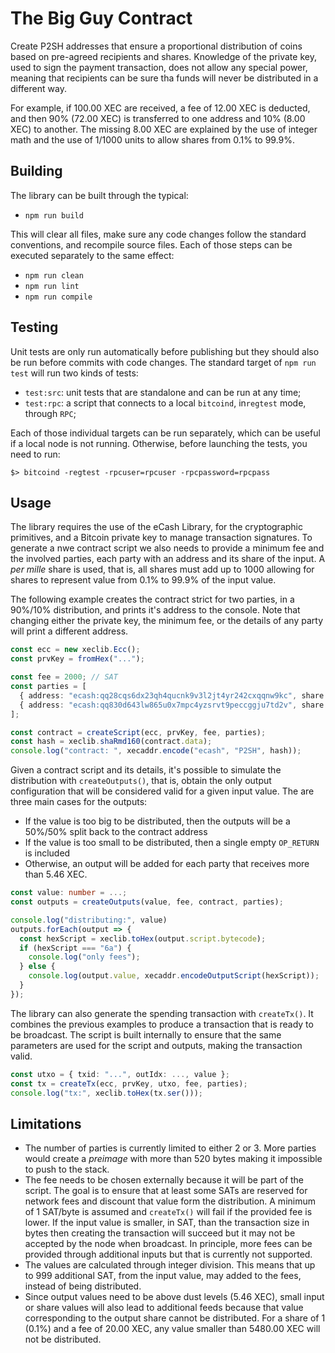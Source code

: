 # The Big Guy Contract

Create P2SH addresses that ensure a proportional distribution of coins based on pre-agreed recipients and shares. Knowledge of the private key, used to sign the payment transaction, does not allow any special power, meaning that recipients can be sure tha funds will never be distributed in a different way.

For example, if 100.00 XEC are received, a fee of 12.00 XEC is deducted, and then 90% (72.00 XEC) is transferred to one address and 10% (8.00 XEC) to another. The missing 8.00 XEC are explained by the use of integer math and the use of $1/1000$ units to allow shares from 0.1% to 99.9%.

## Building

The library can be built through the typical:

- `npm run build`

This will clear all files, make sure any code changes follow the standard conventions, and recompile source files. Each of those steps can be executed separately to the same effect:

- `npm run clean`
- `npm run lint`
- `npm run compile`

## Testing

Unit tests are only run automatically before publishing but they should also be run before commits with code changes. The standard target of `npm run test` will run two kinds of tests:

 * `test:src`: unit tests that are standalone and can be run at any time;
 * `test:rpc`: a script that connects to a local `bitcoind`, in`regtest` mode, through `RPC`;

Each of those individual targets can be run separately, which can be useful if a local node is not running. Otherwise, before launching the tests, you need to run:

```
$> bitcoind -regtest -rpcuser=rpcuser -rpcpassword=rpcpass
```

## Usage

The library requires the use of the eCash Library, for the cryptographic primitives, and a Bitcoin private key to manage transaction signatures. To generate a nwe contract script we also needs to provide a minimum fee and the involved parties, each party with an address and its share of the input. A _per mille_ share is used, that is, all shares must add up to 1000 allowing for shares to represent value from 0.1% to 99.9% of the input value.

The following example creates the contract strict for two parties, in a 90%/10% distribution, and prints it's address to the console. Note that changing either the private key, the minimum fee, or the details of any party will print a different address.

```typescript
const ecc = new xeclib.Ecc();
const prvKey = fromHex("...");

const fee = 2000; // SAT
const parties = [
  { address: "ecash:qq28cqs6dx23qh4qucnk9v3l2jt4yr242cxqqnw9kc", share: 900 },
  { address: "ecash:qq830d643lw865u0x7mpc4yzsrvt9peccggju7td2v", share: 1000 },
];

const contract = createScript(ecc, prvKey, fee, parties);
const hash = xeclib.shaRmd160(contract.data);
console.log("contract: ", xecaddr.encode("ecash", "P2SH", hash));
```

Given a contract script and its details, it's possible to simulate the distribution with `createOutputs()`, that is, obtain the only output configuration that will be considered valid for a given input value. The are three main cases for the outputs:

  * If the value is too big to be distributed, then the outputs will be a 50%/50% split back to the contract address
  * If the value is too small to be distributed, then a single empty `OP_RETURN` is included
  * Otherwise, an output will be added for each party that receives more than 5.46 XEC.

```typescript
const value: number = ...;
const outputs = createOutputs(value, fee, contract, parties);

console.log("distributing:", value)
outputs.forEach(output => {
  const hexScript = xeclib.toHex(output.script.bytecode);
  if (hexScript === "6a") { 
    console.log("only fees");
  } else {
    console.log(output.value, xecaddr.encodeOutputScript(hexScript));
  }
});
```

The library can also generate the spending transaction with `createTx()`. It combines the previous examples to produce a transaction that is ready to be broadcast. The script is built internally to ensure that the same parameters are used for the script and outputs, making the transaction valid.

```typescript
const utxo = { txid: "...", outIdx: ..., value };
const tx = createTx(ecc, prvKey, utxo, fee, parties);
console.log("tx:", xeclib.toHex(tx.ser()));
```

## Limitations

  * The number of parties is currently limited to either 2 or 3. More parties
    would create a _preimage_ with more than 520 bytes making it impossible to
    push to the stack.
  * The fee needs to be chosen externally because it will be part of the
    script. The goal is to ensure that at least some SATs are reserved for
    network fees and discount that value form the distribution. A minimum of 1
    SAT/byte is assumed and `createTx()` will fail if the provided fee is
    lower. If the input value is smaller, in SAT, than the transaction size in
    bytes then creating the transaction will succeed but it may not be accepted
    by the node when broadcast. In principle, more fees can be provided through
    additional inputs but that is currently not supported. 
  * The values are calculated through integer division. This means that up to
    999 additional SAT, from the input value, may added to the fees, instead of
    being distributed.
  * Since output values need to be above dust levels (5.46 XEC), small input 
    or share values will also lead to additional feeds because that value
    corresponding to the output share cannot be distributed. For a share of 1
    (0.1%) and a fee of 20.00 XEC, any value smaller than 5480.00 XEC will not
    be distributed.
